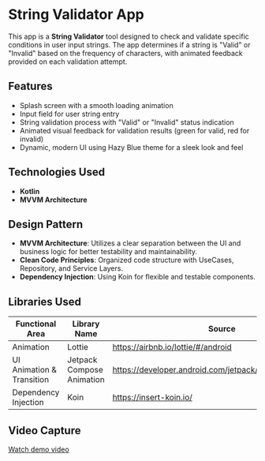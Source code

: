 # String Validator App

This app is a **String Validator** tool designed to check and validate specific conditions in user input strings. The app determines if a string is "Valid" or "Invalid" based on the frequency of characters, with animated feedback provided on each validation attempt.

## Features
- Splash screen with a smooth loading animation
- Input field for user string entry
- String validation process with "Valid" or "Invalid" status indication
- Animated visual feedback for validation results (green for valid, red for invalid)
- Dynamic, modern UI using Hazy Blue theme for a sleek look and feel

## Technologies Used
- **Kotlin**
- **MVVM Architecture**

## Design Pattern
- **MVVM Architecture**: Utilizes a clear separation between the UI and business logic for better testability and maintainability.
- **Clean Code Principles**: Organized code structure with UseCases, Repository, and Service Layers.
- **Dependency Injection**: Using Koin for flexible and testable components.

## Libraries Used
| Functional Area      | Library Name           | Source                                              |
|----------------------|------------------------|-----------------------------------------------------|
| Animation            | Lottie                 | https://airbnb.io/lottie/#/android                  |
| UI Animation & Transition | Jetpack Compose Animation | https://developer.android.com/jetpack/compose/animation |
| Dependency Injection | Koin                   | https://insert-koin.io/                             |

## Video Capture
[Watch demo video](https://github.com/hafidrf/ManjalabsTest/blob/master/vresult.mp4)